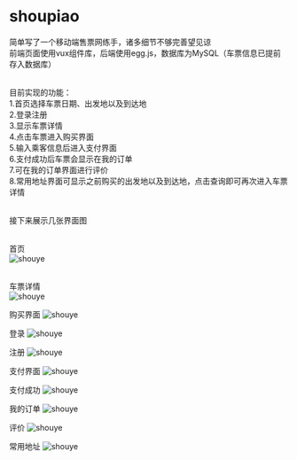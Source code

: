 # shoupiao

简单写了一个移动端售票网练手，诸多细节不够完善望见谅</br>
前端页面使用vux组件库，后端使用egg.js，数据库为MySQL（车票信息已提前存入数据库）</br></br>

目前实现的功能：</br>
1.首页选择车票日期、出发地以及到达地</br>
2.登录注册</br>
3.显示车票详情</br>
4.点击车票进入购买界面</br>
5.输入乘客信息后进入支付界面</br>
6.支付成功后车票会显示在我的订单</br>
7.可在我的订单界面进行评价</br>
8.常用地址界面可显示之前购买的出发地以及到达地，点击查询即可再次进入车票详情</br></br>

接下来展示几张界面图</br></br>

首页</br>
![shouye](https://github.com/Leesssssssss/shoupiao/raw/master/Screenshots/1.png)</br></br>

车票详情</br>
![shouye](https://github.com/Leesssssssss/shoupiao/raw/master/Screenshots/2.png)

购买界面
![shouye](https://github.com/Leesssssssss/shoupiao/raw/master/Screenshots/3.png)

登录
![shouye](https://github.com/Leesssssssss/shoupiao/raw/master/Screenshots/4.png)

注册
![shouye](https://github.com/Leesssssssss/shoupiao/raw/master/Screenshots/5.png)

支付界面
![shouye](https://github.com/Leesssssssss/shoupiao/raw/master/Screenshots/6.png)

支付成功
![shouye](https://github.com/Leesssssssss/shoupiao/raw/master/Screenshots/7.png)

我的订单
![shouye](https://github.com/Leesssssssss/shoupiao/raw/master/Screenshots/8.png)

评价
![shouye](https://github.com/Leesssssssss/shoupiao/raw/master/Screenshots/9.png)

常用地址
![shouye](https://github.com/Leesssssssss/shoupiao/raw/master/Screenshots/10.png)
